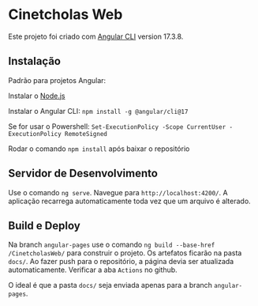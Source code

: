 # Cinetcholas Web

Este projeto foi criado com [Angular CLI](https://github.com/angular/angular-cli) version 17.3.8.

## Instalação

Padrão para projetos Angular:

Instalar o [Node.js](https://nodejs.org/pt)

Instalar o Angular CLI: `npm install -g @angular/cli@17`

Se for usar o Powershell: `Set-ExecutionPolicy -Scope CurrentUser -ExecutionPolicy RemoteSigned`

Rodar o comando `npm install` após baixar o repositório

## Servidor de Desenvolvimento

Use o comando `ng serve`. Navegue para `http://localhost:4200/`. A aplicação recarrega automaticamente toda vez que um arquivo é alterado.

## Build e Deploy

Na branch `angular-pages` use o comando `ng build --base-href /CinetcholasWeb/` para construir o projeto. Os artefatos ficarão na pasta `docs/`. Ao fazer push para o repositório, a página devia ser atualizada automaticamente. Verificar a aba `Actions` no github.

O ideal é que a pasta `docs/` seja enviada apenas para a branch `angular-pages`.

